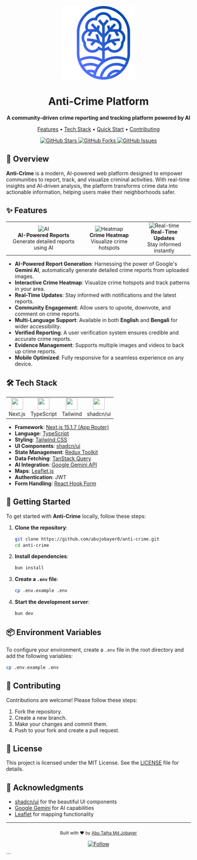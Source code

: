<div align="center">
  <img src="public/anticrime-logo.png" alt="Anti-Crime Logo" width="200" height="200" />
  
  # Anti-Crime Platform
  
  <p>
    <strong>A community-driven crime reporting and tracking platform powered by AI</strong>
  </p>
  
  <p>
    <a href="#-features">Features</a> •
    <a href="#%EF%B8%8F-tech-stack">Tech Stack</a> •
    <a href="#-getting-started">Quick Start</a> •
    <a href="#-contributing">Contributing</a>
  </p>

  <p>
    <a href="https://github.com/abujobayer0/anti-crime/stargazers">
      <img src="https://img.shields.io/github/stars/abujobayer0/anti-crime?style=for-the-badge" alt="GitHub Stars" />
    </a>
    <a href="https://github.com/abujobayer0/anti-crime/network/members">
      <img src="https://img.shields.io/github/forks/abujobayer0/anti-crime?style=for-the-badge" alt="GitHub Forks" />
    </a>
    <a href="https://github.com/abujobayer0/anti-crime/issues">
      <img src="https://img.shields.io/github/issues/abujobayer0/anti-crime?style=for-the-badge" alt="GitHub Issues" />
    </a>
  </p>
</div>

## 🌟 **Overview**

**Anti-Crime** is a modern, AI-powered web platform designed to empower communities to report, track, and visualize criminal activities. With real-time insights and AI-driven analysis, the platform transforms crime data into actionable information, helping users make their neighborhoods safer.

## ✨ **Features**

<div align="center">
  <table>
    <tr>
      <td align="center">
        <img src="public/assets/ai.png" width="64" height="64" alt="AI"><br>
        <strong>AI-Powered Reports</strong><br>
        Generate detailed reports using AI
      </td>
      <td align="center">
        <img src="public/assets/heatmap.png" width="64" height="64" alt="Heatmap"><br>
        <strong>Crime Heatmap</strong><br>
        Visualize crime hotspots
      </td>
      <td align="center">
        <img src="public/assets/realtime.png" width="64" height="64" alt="Real-time"><br>
        <strong>Real-Time Updates</strong><br>
        Stay informed instantly
      </td>
    </tr>
  </table>
</div>

- **AI-Powered Report Generation**: Harnessing the power of Google's **Gemini AI**, automatically generate detailed crime reports from uploaded images.
- **Interactive Crime Heatmap**: Visualize crime hotspots and track patterns in your area.
- **Real-Time Updates**: Stay informed with notifications and the latest reports.
- **Community Engagement**: Allow users to upvote, downvote, and comment on crime reports.
- **Multi-Language Support**: Available in both **English** and **Bengali** for wider accessibility.
- **Verified Reporting**: A user verification system ensures credible and accurate crime reports.
- **Evidence Management**: Supports multiple images and videos to back up crime reports.
- **Mobile Optimized**: Fully responsive for a seamless experience on any device.

## 🛠️ **Tech Stack**

<div align="center">
  <table>
    <tr>
      <td align="center"><img src="https://nextjs.org/favicon.ico" width="32" height="32"><br>Next.js</td>
      <td align="center"><img src="https://www.typescriptlang.org/favicon-32x32.png" width="32" height="32"><br>TypeScript</td>
      <td align="center"><img src="https://tailwindcss.com/favicon-32x32.png" width="32" height="32"><br>Tailwind</td>
      <td align="center"><img src="https://ui.shadcn.com/favicon.ico" width="32" height="32"><br>shadcn/ui</td>
    </tr>
  </table>
</div>

- **Framework**: [Next.js 15.1.7 (App Router)](https://nextjs.org/)
- **Language**: [TypeScript](https://www.typescriptlang.org/)
- **Styling**: [Tailwind CSS](https://tailwindcss.com/)
- **UI Components**: [shadcn/ui](https://ui.shadcn.com/)
- **State Management**: [Redux Toolkit](https://redux-toolkit.js.org/)
- **Data Fetching**: [TanStack Query](https://tanstack.com/query)
- **AI Integration**: [Google Gemini API](https://deepmind.google/technologies/gemini/)
- **Maps**: [Leaflet.js](https://leafletjs.com/)
- **Authentication**: JWT
- **Form Handling**: [React Hook Form](https://react-hook-form.com/)

## 🚀 **Getting Started**

To get started with **Anti-Crime** locally, follow these steps:

1. **Clone the repository**:

   ```bash
   git clone https://github.com/abujobayer0/anti-crime.git
   cd anti-crime
   ```

2. **Install dependencies**:

   ```bash
   bun install
   ```

3. **Create a `.env` file**:

   ```bash
   cp .env.example .env
   ```

4. **Start the development server**:

   ```bash
   bun dev
   ```

## 📦 **Environment Variables**

To configure your environment, create a `.env` file in the root directory and add the following variables:

```bash
cp .env.example .env
```

## 🤝 Contributing

Contributions are welcome! Please follow these steps:

1. Fork the repository.
2. Create a new branch.
3. Make your changes and commit them.
4. Push to your fork and create a pull request.

## 📝 License

This project is licensed under the MIT License. See the [LICENSE](LICENSE) file for details.

## 🙏 Acknowledgments

- [shadcn/ui](https://ui.shadcn.com/) for the beautiful UI components
- [Google Gemini](https://deepmind.google/technologies/gemini/) for AI capabilities
- [Leaflet](https://leafletjs.com/) for mapping functionality

---

<div align="center">
  <p>
    <sub>Built with ❤️ by <a href="https://github.com/abujobayer0">Abu Talha Md Jobayer</a></sub>
  </p>
  
  <p>
    <a href="https://github.com/abujobayer0">
      <img src="https://img.shields.io/badge/Follow_@abujobayer0-000000?style=for-the-badge&logo=github&logoColor=white" alt="Follow" />
    </a>
  </p>
</div>
```

